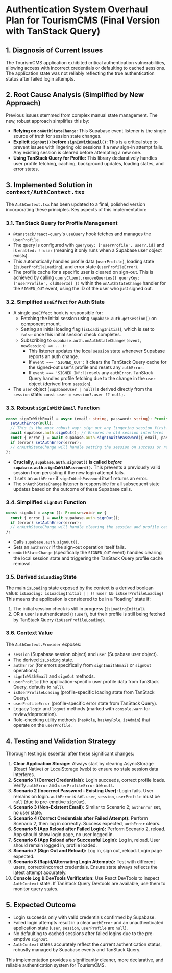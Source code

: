 # Authentication System Overhaul Plan for TourismCMS (Final Version with TanStack Query)

## 1. Diagnosis of Current Issues

The TourismCMS application exhibited critical authentication vulnerabilities, allowing access with incorrect credentials or defaulting to cached sessions. The application state was not reliably reflecting the true authentication status after failed login attempts.

## 2. Root Cause Analysis (Simplified by New Approach)

Previous issues stemmed from complex manual state management. The new, robust approach simplifies this by:
*   **Relying on `onAuthStateChange`:** This Supabase event listener is the single source of truth for session state changes.
*   **Explicit `signOut()` before `signInWithEmail()`:** This is a critical step to prevent issues with lingering old sessions if a new sign-in attempt fails. Any existing session is cleared before attempting a new one.
*   **Using TanStack Query for Profile:** This library declaratively handles user profile fetching, caching, background updates, loading states, and error states.

## 3. Implemented Solution in `context/AuthContext.tsx`

The `AuthContext.tsx` has been updated to a final, polished version incorporating these principles. Key aspects of this implementation:

### 3.1. TanStack Query for Profile Management
*   `@tanstack/react-query`'s `useQuery` hook fetches and manages the `UserProfile`.
*   The query is configured with `queryKey: ['userProfile', user?.id]` and is `enabled: !!user` (meaning it only runs when a Supabase user object exists).
*   This automatically handles profile data (`userProfile`), loading state (`isUserProfileLoading`), and error state (`userProfileError`).
*   The profile cache for a specific user is cleared on sign-out. This is achieved by calling `queryClient.removeQueries({ queryKey: ['userProfile', oldUserId] })` within the `onAuthStateChange` handler for the `SIGNED_OUT` event, using the ID of the user who just signed out.

### 3.2. Simplified `useEffect` for Auth State
*   A single `useEffect` hook is responsible for:
    *   Fetching the initial session using `supabase.auth.getSession()` on component mount.
    *   Setting an initial loading flag (`isLoadingInitial`), which is set to `false` once this initial session check completes.
    *   Subscribing to `supabase.auth.onAuthStateChange((event, newSession) => ...)`:
        *   This listener updates the local `session` state whenever Supabase reports an auth change.
        *   If `event === 'SIGNED_OUT'`: It clears the TanStack Query cache for the signed-out user's profile and resets any `authError`.
        *   If `event === 'SIGNED_IN'`: It resets any `authError`. TanStack Query handles profile fetching due to the change in the `user` object (derived from `session`).
*   The `user` object (`SupabaseUser | null`) is derived directly from the `session` state: `const user = session?.user ?? null;`.

### 3.3. Robust `signInWithEmail` Function
```typescript
const signInWithEmail = async (email: string, password: string): Promise<void> => {
  setAuthError(null);
  // This is the most robust way: sign out any lingering session first.
  await supabase.auth.signOut(); // Ensures no old session interferes
  const { error } = await supabase.auth.signInWithPassword({ email, password });
  if (error) setAuthError(error);
  // onAuthStateChange will handle setting the session on success or reflecting the signed-out state on failure.
};
```
*   **Crucially, `supabase.auth.signOut()` is called *before* `supabase.auth.signInWithPassword()`.** This prevents a previously valid session from persisting if the new login attempt fails.
*   It sets an `authError` if `signInWithPassword` itself returns an error.
*   The `onAuthStateChange` listener is responsible for all subsequent state updates based on the outcome of these Supabase calls.

### 3.4. Simplified `signOut` Function
```typescript
const signOut = async (): Promise<void> => {
  const { error } = await supabase.auth.signOut();
  if (error) setAuthError(error);
  // onAuthStateChange will handle clearing the session and profile cache.
};
```
*   Calls `supabase.auth.signOut()`.
*   Sets an `authError` if the sign-out operation itself fails.
*   `onAuthStateChange` (specifically the `SIGNED_OUT` event) handles clearing the local session state and triggering the TanStack Query profile cache removal.

### 3.5. Derived `isLoading` State
The main `isLoading` state exposed by the context is a derived boolean value:
`isLoading: isLoadingInitial || (!!user && isUserProfileLoading)`
This means the application is considered to be in a "loading" state if:
1.  The initial session check is still in progress (`isLoadingInitial`).
2.  OR a user is authenticated (`!!user`), but their profile is still being fetched by TanStack Query (`isUserProfileLoading`).

### 3.6. Context Value
The `AuthContext.Provider` exposes:
*   `session` (Supabase session object) and `user` (Supabase user object).
*   The derived `isLoading` state.
*   `authError` (for errors specifically from `signInWithEmail` or `signOut` operations).
*   `signInWithEmail` and `signOut` methods.
*   `userProfile` (the application-specific user profile data from TanStack Query, defaults to `null`).
*   `isUserProfileLoading` (profile-specific loading state from TanStack Query).
*   `userProfileError` (profile-specific error state from TanStack Query).
*   Legacy `login` and `logout` methods (marked with `console.warn` for review/deprecation).
*   Role-checking utility methods (`hasRole`, `hasAnyRole`, `isAdmin`) that operate on the `userProfile`.

## 4. Testing and Validation Strategy

Thorough testing is essential after these significant changes:
1.  **Clear Application Storage:** Always start by clearing AsyncStorage (React Native) or LocalStorage (web) to ensure no stale session data interferes.
2.  **Scenario 1 (Correct Credentials):** Login succeeds, correct profile loads. Verify `authError` and `userProfileError` are `null`.
3.  **Scenario 2 (Incorrect Password - Existing User):** Login fails. User remains on login. `authError` is set. `user`, `session`, `userProfile` must be `null` (due to pre-emptive `signOut`).
4.  **Scenario 3 (Non-Existent Email):** Similar to Scenario 2; `authError` set, no user state.
5.  **Scenario 4 (Correct Credentials after Failed Attempt):** Perform Scenario 2, then log in correctly. Success expected, `authError` clears.
6.  **Scenario 5 (App Reload after Failed Login):** Perform Scenario 2, reload. App should show login page, no user logged in.
7.  **Scenario 6 (App Reload after Successful Login):** Log in, reload. User should remain logged in, profile loaded.
8.  **Scenario 7 (Sign Out and Reload):** Log in, sign out, reload. Login page expected.
9.  **Scenario 8 (Rapid/Alternating Login Attempts):** Test with different users, correct/incorrect credentials. Ensure state always reflects the latest attempt accurately.
10. **Console Log & DevTools Verification:** Use React DevTools to inspect `AuthContext` state. If TanStack Query Devtools are available, use them to monitor query states.

## 5. Expected Outcome

*   Login succeeds only with valid credentials confirmed by Supabase.
*   Failed login attempts result in a clear `authError` and an unauthenticated application state (`user`, `session`, `userProfile` are `null`).
*   No defaulting to cached sessions after failed logins due to the pre-emptive `signOut`.
*   `AuthContext` states accurately reflect the current authentication status, robustly managed by Supabase events and TanStack Query.

This implementation provides a significantly cleaner, more declarative, and reliable authentication system for TourismCMS.

